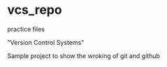 # vcs_repo
practice files
<p>"Version Control Systems"</p>
<p>Sample project to show the wroking of git and github</p>
